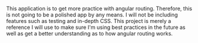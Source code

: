This application is to get more practice with angular routing. Therefore, this is not going to be a polished app by any means. I will not be including features such as testing and in-depth CSS. This project is merely a reference I will use to make sure I'm using best practices in the future as well as get a better understanding as to how angular routing works.
